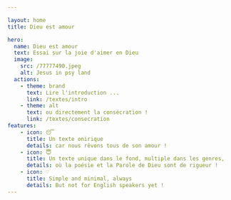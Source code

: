 ```yaml
---

layout: home
title: Dieu est amour

hero:
  name: Dieu est amour
  text: Essai sur la joie d'aimer en Dieu
  image:
    src: /77777490.jpeg
    alt: Jesus in psy land
  actions:
    - theme: brand
      text: Lire l'introduction ...
      link: /textes/intro
    - theme: alt
      text: ou directement la consécration !
      link: /textes/consecration
features:
    - icon: 😴
      title: Un texte onirique
      details: car nous rêvons tous de son amour !
    - icon: 😇
      title: Un texte unique dans le fond, multiple dans les genres,
      details: où la poésie et la Parole de Dieu sont de rigueur !
    - icon: ♡
      title: Simple and minimal, always
      details: But not for English speakers yet !
---
```


<style>
img {
    border-radius: 50%;
}
:root {
  --vp-home-hero-name-color: transparent;
  --vp-home-hero-name-background: -webkit-linear-gradient(120deg, #bd34fe, #41d1ff);
}
</style>
